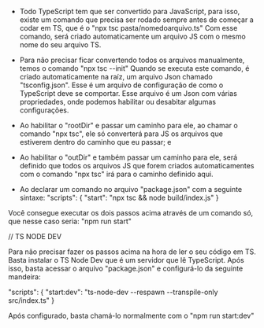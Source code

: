 - Todo TypeScript tem que ser convertido para JavaScript, para isso, existe um comando que precisa ser rodado sempre antes de começar a codar em TS, que é o "npx tsc pasta/nomedoarquivo.ts" Com esse comando, será criado automaticamente um arquivo JS com o mesmo nome do seu arquivo TS.

- Para não precisar ficar convertendo todos os arquivos manualmente, temos o comando "npx tsc --init" Quando se executa este comando, é criado automaticamente na raíz, um arquivo Json chamado "tsconfig.json". Esse é um arquivo de configuração de como o TypeScript deve se comportar. Esse arquivo é um Json com várias propriedades, onde podemos habilitar ou desabitar algumas configurações.

- Ao habilitar o "rootDir" e passar um caminho para ele, ao chamar o comando "npx tsc", ele só converterá para JS os arquivos que estiverem dentro do caminho que eu passar; e
- Ao habilitar o "outDir" e também passar um caminho para ele, será definido que todos os arquivos JS que forem criados automaticamentes com o comando "npx tsc" irá para o caminho definido aqui.

- Ao declarar um comando no arquivo "package.json" com a seguinte sintaxe: "scripts": {
    "start": "npx tsc && node build/index.js"
}

Você consegue executar os dois passos acima através de um comando só, que nesse caso seria: "npm run start"

// TS NODE DEV

Para não precisar fazer os passos acima na hora de ler o seu código em TS. Basta instalar o TS Node Dev que é um servidor que lê TypeScript. Após isso, basta acessar o arquivo "package.json" e configurá-lo da seguinte mandeira:

  "scripts": {
    "start:dev": "ts-node-dev --respawn --transpile-only src/index.ts"
  }

Após configurado, basta chamá-lo normalmente com o "npm run start:dev"